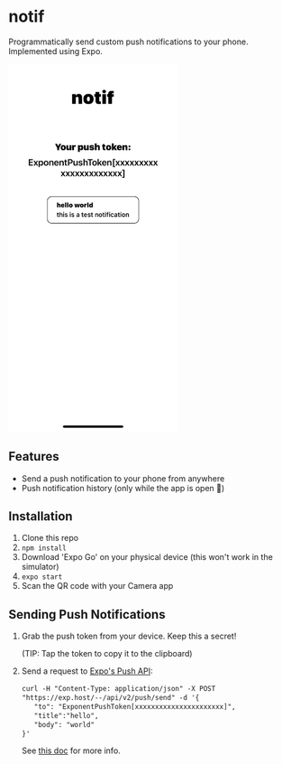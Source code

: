 # notif

Programmatically send custom push notifications to your phone. Implemented using Expo.

<img src="assets/screenshot.png" alt="screenshot" width="300"/>

## Features

- Send a push notification to your phone from anywhere
- Push notification history (only while the app is open 🤔)

## Installation

1. Clone this repo
2. `npm install`
3. Download 'Expo Go' on your physical device (this won't work in the simulator)
4. `expo start`
5. Scan the QR code with your Camera app

## Sending Push Notifications

1. Grab the push token from your device. Keep this a secret!

   (TIP: Tap the token to copy it to the clipboard)

2. Send a request to [Expo's Push API](https://docs.expo.dev/push-notifications/sending-notifications/#http2-api):

   ```shell
   curl -H "Content-Type: application/json" -X POST "https://exp.host/--/api/v2/push/send" -d '{
      "to": "ExponentPushToken[xxxxxxxxxxxxxxxxxxxxxx]",
      "title":"hello",
      "body": "world"
   }'
   ```

   See [this doc](https://docs.expo.dev/push-notifications/sending-notifications/#formats) for more info.
